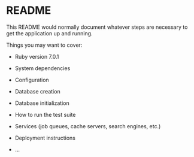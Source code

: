# README

This README would normally document whatever steps are necessary to get the
application up and running.

Things you may want to cover:

* Ruby version 7.0.1

* System dependencies

* Configuration

* Database creation

* Database initialization

* How to run the test suite

* Services (job queues, cache servers, search engines, etc.)

* Deployment instructions

* ...
